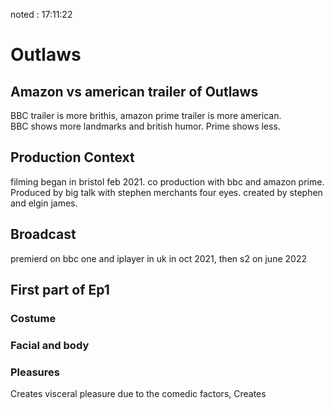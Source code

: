 noted : 17:11:22

# Outlaws

## Amazon vs american trailer of Outlaws
BBC trailer is more brithis, amazon prime trailer is more american.  
BBC shows more landmarks and british humor. Prime shows less.  

## Production Context
filming began in bristol feb 2021. co production with bbc and amazon prime. Produced by big talk with stephen merchants four eyes. created by stephen and elgin james.

## Broadcast
premierd on bbc one and iplayer in uk in oct 2021, then s2 on june 2022

## First part of Ep1

### Costume

### Facial and body




### Pleasures
Creates visceral pleasure due to the comedic factors, 
Creates